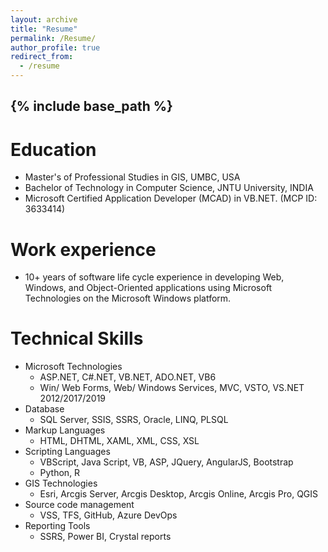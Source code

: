 ```yaml
---
layout: archive
title: "Resume"
permalink: /Resume/
author_profile: true
redirect_from:
  - /resume
---
```


{% include base_path %}
---------------

Education
======
* Master's of Professional Studies in GIS, UMBC, USA
* Bachelor of Technology in Computer Science, JNTU University, INDIA
* Microsoft Certified Application Developer (MCAD) in VB.NET.    (MCP ID: 3633414)

Work experience
======
* 10+ years of software life cycle experience in developing Web, Windows, and Object-Oriented applications using Microsoft Technologies on the Microsoft Windows   platform.

  
Technical Skills
======
* Microsoft Technologies
  * ASP.NET, C#.NET, VB.NET, ADO.NET, VB6
  * Win/ Web Forms, Web/ Windows Services, MVC, VSTO, VS.NET 2012/2017/2019
* Database
  * SQL Server, SSIS, SSRS, Oracle, LINQ, PLSQL
* Markup Languages
  * HTML, DHTML, XAML, XML, CSS, XSL
* Scripting Languages
  * VBScript, Java Script, VB, ASP, JQuery, AngularJS, Bootstrap 
  * Python, R
* GIS Technologies
  * Esri, Arcgis Server, Arcgis Desktop, Arcgis Online, Arcgis Pro, QGIS
* Source code management
  * VSS, TFS, GitHub, Azure DevOps
* Reporting Tools
  * SSRS, Power BI, Crystal reports
